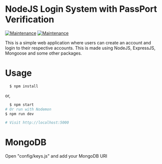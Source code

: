 # NodeJS Login System with PassPort Verification

[![Maintenance](https://img.shields.io/badge/Node-JS-green.svg)](https://GitHub.com/Naereen/StrapDown.js/graphs/commit-activity)
[![Maintenance](https://img.shields.io/badge/Express-JS-green.svg)](https://GitHub.com/Naereen/StrapDown.js/graphs/commit-activity)

This is a simple web application where users can create an account and login to their respective accounts. This is made using NodeJS, ExpressJS, Mongoose and some other packages.

# Usage

```bash
  $ npm install
```

or,

```bash
  $ npm start
# Or run with Nodemon
$ npm run dev

# Visit http://localhost:5000
```

# MongoDB

Open "config/keys.js" and add your MongoDB URI
